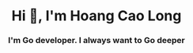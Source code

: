 <h1 align="center">Hi 👋, I'm Hoang Cao Long</h1>
<h3 align="center">I'm Go developer. I always want to Go deeper</h3>
